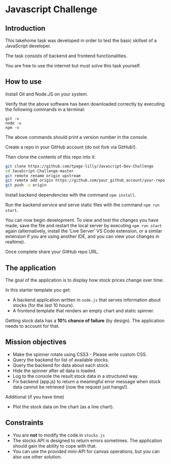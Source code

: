 # Javascript Challenge 


## Introduction

This takehome task was developed in order to test the basic skillset of a JavaScript developer.

The task consists of backend and frontend functionalities.

You are free to use the internet but must solve this task yourself.

## How to use

Install Git and Node.JS on your system.

Verify that the above software has been downloaded correctly by executing the following commands in a terminal:

`git -v`\
`node -v`\
`npm -v`

The above commands should print a version number in the console.


Create a repo in your GitHub account (do not fork via GitHub!).

Then clone the contents of this repo into it:
```sh
git clone https://github.com/tpage-lilly/Javascript-Dev-Challenge
cd JavaScript-Challenge-master
git remote rename origin upstream
git remote add origin https://github.com/your_github_account/your-repo.git
git push -u origin
```

Install backend dependencies with the command `npm install`.

Run the backend service and serve static files with the command `npm run start`.

You can now begin development. To view and test the changes you have made, save the file and restart the local server by executing `npm run start` again (alternatively, install the ‘Live Server’ VS Code extension, or a similar extension if you are using another IDE, and you can view your changes in realtime).

Once complete share your GitHub repo URL.

## The application

The goal of the application is to display how stock prices change over time.

In this starter template you get:
* A backend application written in `node.js` that serves information about stocks (for the last 10 hours).
* A frontend template that renders an empty chart and static spinner.

Getting stock data has a **10% chance of failure** (by design). The application needs to account for that.

## Mission objectives

* Make the spinner rotate using CSS3 - Please write custom CSS.
* Query the backend for list of available stocks.
* Query the backend for data about each stock.
* Hide the spinner after all data is loaded.
* Log to the console the result stock data in a structured way.
* Fix backend (app.js) to return a meaningful error message when stock data cannot be retrieved (now the request just hangs!).

Additional (if you have time)
* Plot the stock data on the chart (as a line chart).

## Constraints
* You are **not** to modify the code in `stocks.js`
* The stocks API is designed to return errors sometimes. The application should gain the ability to cope with that.
* You can use the provided mini-API for canvas operations, but you can also use other solution.

